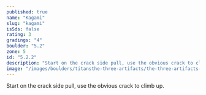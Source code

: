 ```yaml
---
published: true
name: "Kagami"
slug: "kagami"
isSds: false
rating: 3
gradings: "4"
boulder: "5.2"
zone: 5
id: "5.2.2"
description: "Start on the crack side pull, use the obvious crack to climb up."
image: "/images/boulders/titansthe-three-artifacts/the-three-artifacts-2-3-w3024w.jpeg"
---
```


Start on the crack side pull, use the obvious crack to climb up.
